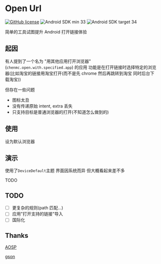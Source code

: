 # Open Url

[![GitHub license](https://img.shields.io/github/license/duzhaokun123/OpenUrl?style=flat-square)](https://github.com/duzhaokun123/OpenUrl/blob/main/LICENSE)
![Android SDK min 33](https://img.shields.io/badge/Android%20SDK-%3E%3D%2033-brightgreen?style=flat-square&logo=android)
![Android SDK target 34](https://img.shields.io/badge/Android%20SDK-target%2034-brightgreen?style=flat-square&logo=android)

简单的工具试图提升 Android 打开链接体验

## 起因

有人提到了一个名为 "用其他应用打开浏览器"(`chenmc.open.with.specified.app`) 的应用 功能是在打开链接时选择特定的浏览器(比如淘宝的链接用淘宝打开(而不是先 chrome 然后再跳转到淘宝 同时后台下载淘宝))

但存在一些问题
- 图标太丑
- 没有传递原始 intent, extra 丢失
- 只支持目标是普通浏览器的打开(不知道怎么做到的)

## 使用

设为默认浏览器

## 演示

使用了`DeviceDefault`主题 界面因系统而异 但大概看起来差不多

TODO

## TODO
- [ ] 更复杂的规则(path 匹配...)
- [ ] 应用"打开支持的链接"导入
- [ ] 国际化

## Thanks

[AOSP](https://source.android.com/)

[gson](https://github.com/google/gson)